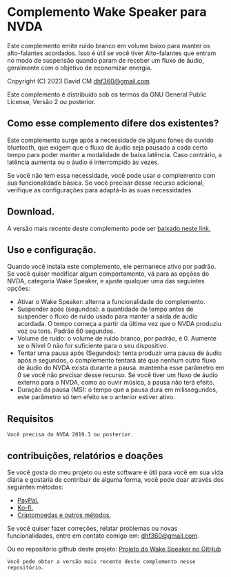 # Complemento Wake Speaker para NVDA  #

Este complemento emite ruído branco em volume baixo para manter os alto-falantes acordados. Isso é útil se você tiver Alto-falantes que entram no modo de suspensão quando param de receber um fluxo de áudio, geralmente com o objetivo de economizar energia.

Copyright (C) 2023 David CM <dhf360@gmail.com>

Este complemento é distribuído sob os termos da GNU General Public License, Versão 2 ou posterior.

## Como esse complemento difere dos existentes?

Este complemento surge após a necessidade de alguns fones de ouvido bluetooth, que exigem que o fluxo de áudio seja pausado a cada certo tempo para poder manter a modalidade de baixa latência. Caso contrário, a latência aumenta ou o áudio é interrompido às vezes.

Se você não tem essa necessidade, você pode usar o complemento com sua funcionalidade básica. Se você precisar desse recurso adicional, verifique as configurações para adaptá-lo às suas necessidades.


## Download.

A versão mais recente deste complemento pode ser [baixado neste link.](https://davidacm.github.io/getlatest/gh/davidacm/WakeSpeaker/?index=1)

## Uso e configuração.

Quando você instala este complemento, ele permanece ativo por padrão. Se você quiser modificar algum comportamento, vá para as opções do NVDA, categoria Wake Speaker, e ajuste qualquer uma das seguintes opções:

* Ativar o Wake Speaker: alterna a funcionalidade do complemento.
* Suspender após (segundos): a quantidade de tempo antes de suspender o fluxo de ruído usado para manter a saída de áudio acordada. O tempo começa a partir da última vez que o NVDA produziu voz ou tons. Padrão 60 segundos.
* Volume de ruído: o volume de ruído branco, por padrão, é 0. Aumente se o Nível 0 não for suficiente para o seu dispositivo.
* Tentar uma pausa após (Segundos): tenta produzir uma pausa de áudio após n segundos, o complemento tentará até que nenhum outro fluxo de áudio do NVDA exista durante a pausa. mantenha esse parâmetro em 0 se você não precisar desse recurso. Se você tiver um fluxo de áudio externo para o NVDA, como ao ouvir música, a pausa não terá efeito.
* Duração da pausa (MS): o tempo que a pausa dura em milissegundos, este parâmetro só tem efeito se o anterior estiver ativo.

## Requisitos
  
    Você precisa do NVDA 2019.3 ou posterior.

## contribuições, relatórios e doações

Se você gosta do meu projeto ou este software é útil para você em sua vida diária e gostaria de contribuir de alguma forma, você pode doar através dos seguintes métodos:

* [PayPal.](https://paypal.me/davicm)
* [Ko-fi.](https://ko-fi.com/davidacm)
* [Criptomoedas e outros métodos.](https://davidacm.github.io/donations/)

Se você quiser fazer correções, relatar problemas ou novas funcionalidades, entre em contato comigo em: <dhf360@gmail.com>.

  Ou no repositório github deste projeto:
  [Projeto do Wake Speaker no GitHub](https://github.com/davidacm/WakeSpeaker)

    Você pode obter a versão mais recente deste complemento nesse repositório.
